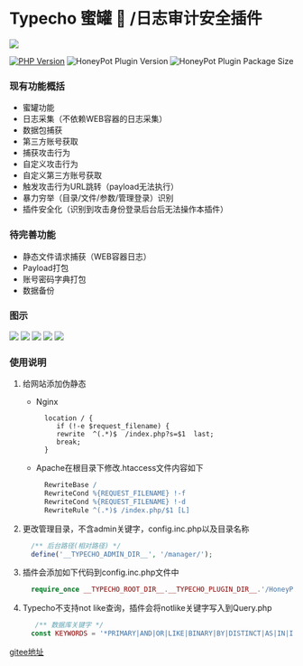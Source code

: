 # Typecho 蜜罐 :honey_pot: /日志审计安全插件
![](https://ss0.bdstatic.com/70cFvHSh_Q1YnxGkpoWK1HF6hhy/it/u=2216788854,1851210222&fm=26&gp=0.jpg)

[![PHP Version](https://img.shields.io/badge/php-%3E%3D5.6-8892BF.svg)](http://www.php.net/)
![HoneyPot Plugin Version](https://img.shields.io/badge/HoneyPot%20Version-v1.0-red.svg)
![HoneyPot Plugin Package Size](https://img.shields.io/badge/Compressed%20Package%20Size-95KB-blue.svg)

### 现有功能概括
- 蜜罐功能
- 日志采集（不依赖WEB容器的日志采集）
- 数据包捕获
- 第三方账号获取
- 捕获攻击行为
- 自定义攻击行为
- 自定义第三方账号获取
- 触发攻击行为URL跳转（payload无法执行）
- 暴力穷举（目录/文件/参数/管理登录）识别
- 插件安全化（识别到攻击身份登录后台后无法操作本插件）

### 待完善功能
- 静态文件请求捕获（WEB容器日志）
- Payload打包
- 账号密码字典打包
- 数据备份

### 图示
![](https://gitee.com/securityRoad/images/raw/main/202102171544211.png)
![](https://gitee.com/securityRoad/images/raw/main/202102171608251.png)
![](https://gitee.com/securityRoad/images/raw/main/20210217161138.png)
![](https://gitee.com/securityRoad/images/raw/main/20210217161627.png)
![](https://gitee.com/securityRoad/images/raw/main/20210217190854.png)

### 使用说明
1. 给网站添加伪静态
    - Nginx
      ```Nginx
        location / {
           if (!-e $request_filename) {
           rewrite  ^(.*)$  /index.php?s=$1  last;
           break;
        }
      ```
    - Apache在根目录下修改.htaccess文件内容如下
  
      ```Apache
        RewriteBase /
        RewriteCond %{REQUEST_FILENAME} !-f
        RewriteCond %{REQUEST_FILENAME} !-d
        RewriteRule ^(.*)$ /index.php/$1 [L]
      ```
2. 更改管理目录，不含admin关键字，config.inc.php以及目录名称
      ```php
        /** 后台路径(相对路径) */
        define('__TYPECHO_ADMIN_DIR__', '/manager/');
      ```
3. 插件会添加如下代码到config.inc.php文件中
    ```php
      require_once __TYPECHO_ROOT_DIR__.__TYPECHO_PLUGIN_DIR__.'/HoneyPot/Honeypot.php';
    ```
4. Typecho不支持not like查询，插件会将notlike关键字写入到Query.php
    ```php
       /** 数据库关键字 */
      const KEYWORDS = '*PRIMARY|AND|OR|LIKE|BINARY|BY|DISTINCT|AS|IN|IS|NULL|NOTLIKE';
    ```

[gitee地址](https://gitee.com/securityRoad/HoneyPot)
